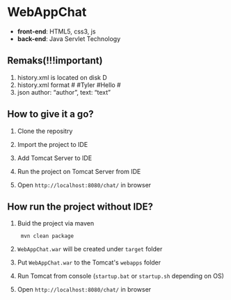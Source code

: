 # WebAppChat

* **front-end**: HTML5, css3, js
* **back-end**: Java Servlet Technology

## Remaks(!!!important)

1. history.xml is located on disk D
2. history.xml format
			#<message>
				#<author>Tyler</author>
				#<text>Hello</text>
			#</message>
3. json
		author: “author”,
          	text: “text”

## How to give it a go?

1. Clone the repositry
        
2. Import the project to IDE
        
3. Add Tomcat Server to IDE
        
4. Run the project on Tomcat Server from IDE

5. Open `http://localhost:8080/chat/` in browser


## How run the project without IDE?
        
1. Buid the project via maven
        
        mvn clean package
        
2. `WebAppChat.war` will be created under `target` folder
        
3. Put `WebAppChat.war` to the Tomcat's `webapps` folder
        
4. Run Tomcat from console (`startup.bat` or `startup.sh` depending on OS)

5. Open `http://localhost:8080/chat/` in browser
